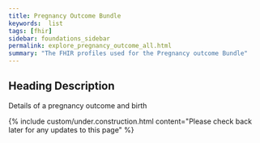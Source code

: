 ```yaml
---
title: Pregnancy Outcome Bundle
keywords:  list
tags: [fhir]
sidebar: foundations_sidebar
permalink: explore_pregnancy_outcome_all.html
summary: "The FHIR profiles used for the Pregnancy outcome Bundle"
---
```


## Heading Description ##
Details of a pregnancy outcome and birth

{% include custom/under.construction.html content="Please check back later for any updates to this page" %}
